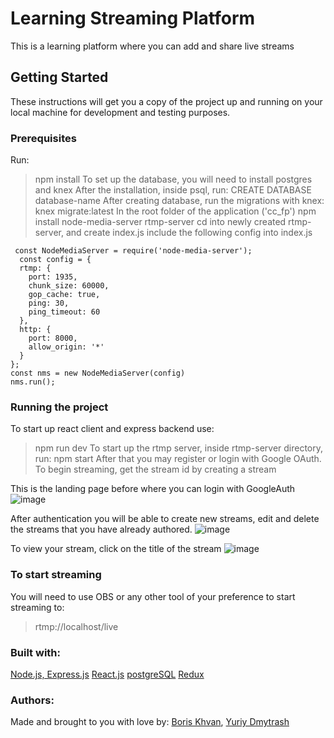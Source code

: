 # Learning Streaming Platform
This is a learning platform where you can add and share live streams
## Getting Started
These instructions will get you a copy of the project up and running on your local machine for development and testing purposes.
### Prerequisites 
Run:
> npm install 
To set up the database, you will need to install postgres and knex
After the installation, inside psql, run: 
> CREATE DATABASE database-name
After creating database, run the migrations with knex:
>knex migrate:latest
In the root folder of the application ('cc_fp')
> npm install node-media-server rtmp-server
cd into newly created rtmp-server, and create index.js
include the following config into index.js
```
 const NodeMediaServer = require('node-media-server');
  const config = {
  rtmp: {
    port: 1935,
    chunk_size: 60000,
    gop_cache: true,
    ping: 30,
    ping_timeout: 60
  },
  http: {
    port: 8000,
    allow_origin: '*'
  }
};
const nms = new NodeMediaServer(config)
nms.run();
```
### Running the project 
To start up react client and express backend use:
> npm run dev 
To start up the rtmp server, inside rtmp-server directory, run: 
> npm start 
After that you may register or login with Google OAuth. To begin streaming, get the stream id by creating a stream


This is the landing page before where you can login with GoogleAuth 
![image](https://user-images.githubusercontent.com/50936934/68056903-91616180-fcb1-11e9-859c-6debd73ce1fb.png)

After authentication you will be able to create new streams, edit and delete the streams that you have already authored. 
![image](https://user-images.githubusercontent.com/50936934/68056860-70990c00-fcb1-11e9-95d9-43901d9f761f.png)

To view your stream, click on the title of the stream 
![image](https://user-images.githubusercontent.com/50936934/68056826-552e0100-fcb1-11e9-8eeb-96f53a694aff.png)

### To start streaming 
You will need to use OBS or any other tool of your preference to start streaming to:
> rtmp://localhost/live

### Built with: 
[Node.js, Express.js](expressjs.com)
[React.js](reactjs.org)
[postgreSQL](postgresql.org)
[Redux](redux.js.org)

### Authors:
Made and brought to you with love by:
[Boris Khvan](https://www.linkedin.com/in/boriskhvan/),
[Yuriy Dmytrash](https://www.linkedin.com/in/yuriy-dmytrash/)




